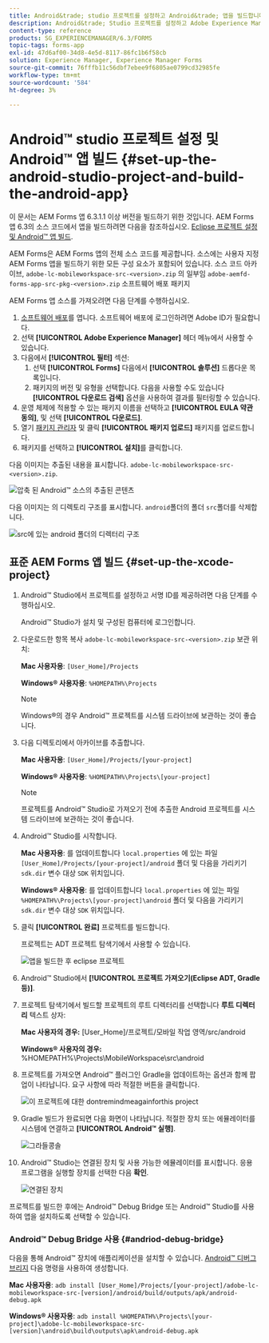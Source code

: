 ```yaml
---
title: Android&trade; studio 프로젝트를 설정하고 Android&trade; 앱을 빌드합니다.
description: Android&trade; Studio 프로젝트를 설정하고 Adobe Experience Manager(AEM) Forms 앱용 설치 관리자를 빌드하는 절차
content-type: reference
products: SG_EXPERIENCEMANAGER/6.3/FORMS
topic-tags: forms-app
exl-id: 47d6af00-34d8-4e5d-8117-86fc1b6f58cb
solution: Experience Manager, Experience Manager Forms
source-git-commit: 76fffb11c56dbf7ebee9f6805ae0799cd32985fe
workflow-type: tm+mt
source-wordcount: '584'
ht-degree: 3%

---
```


# Android™ studio 프로젝트 설정 및 Android™ 앱 빌드 {#set-up-the-android-studio-project-and-build-the-android-app}

이 문서는 AEM Forms 앱 6.3.1.1 이상 버전을 빌드하기 위한 것입니다. AEM Forms 앱 6.3의 소스 코드에서 앱을 빌드하려면 다음을 참조하십시오. [Eclipse 프로젝트 설정 및 Android™ 앱 빌드](/help/forms/using/setup-eclipse-project-build-installer.md).

AEM Forms은 AEM Forms 앱의 전체 소스 코드를 제공합니다. 소스에는 사용자 지정 AEM Forms 앱을 빌드하기 위한 모든 구성 요소가 포함되어 있습니다. 소스 코드 아카이브, `adobe-lc-mobileworkspace-src-<version>.zip` 의 일부임 `adobe-aemfd-forms-app-src-pkg-<version>.zip` 소프트웨어 배포 패키지

AEM Forms 앱 소스를 가져오려면 다음 단계를 수행하십시오.

1. [소프트웨어 배포](https://experience.adobe.com/downloads)를 엽니다. 소프트웨어 배포에 로그인하려면 Adobe ID가 필요합니다.
1. 선택 **[!UICONTROL Adobe Experience Manager]** 헤더 메뉴에서 사용할 수 있습니다.
1. 다음에서 **[!UICONTROL 필터]** 섹션:
   1. 선택 **[!UICONTROL Forms]** 다음에서 **[!UICONTROL 솔루션]** 드롭다운 목록입니다.
   2. 패키지의 버전 및 유형을 선택합니다. 다음을 사용할 수도 있습니다 **[!UICONTROL 다운로드 검색]** 옵션을 사용하여 결과를 필터링할 수 있습니다.
1. 운영 체제에 적용할 수 있는 패키지 이름을 선택하고 **[!UICONTROL EULA 약관 동의]**, 및 선택 **[!UICONTROL 다운로드]**.
1. 열기 [패키지 관리자](https://experienceleague.adobe.com/docs/experience-manager-65/administering/contentmanagement/package-manager.html)  및 클릭 **[!UICONTROL 패키지 업로드]** 패키지를 업로드합니다.
1. 패키지를 선택하고 **[!UICONTROL 설치]**&#x200B;를 클릭합니다.

다음 이미지는 추출된 내용을 표시합니다. `adobe-lc-mobileworkspace-src-<version>.zip`.

![압축 된 Android™ 소스의 추출된 콘텐츠](assets/mws-content-1.png)

다음 이미지는 의 디렉토리 구조를 표시합니다. `android`폴더의 폴더 `src`폴더를 삭제합니다.

![src에 있는 android 폴더의 디렉터리 구조](assets/android-folder.png)

## 표준 AEM Forms 앱 빌드 {#set-up-the-xcode-project}

1. Android™ Studio에서 프로젝트를 설정하고 서명 ID를 제공하려면 다음 단계를 수행하십시오.

   Android™ Studio가 설치 및 구성된 컴퓨터에 로그인합니다.

1. 다운로드한 항목 복사 `adobe-lc-mobileworkspace-src-<version>.zip` 보관 위치:

   **Mac 사용자용**: `[User_Home]/Projects`

   **Windows® 사용자용**: `%HOMEPATH%\Projects`

   >[!NOTE]
   >
   >Windows®의 경우 Android™ 프로젝트를 시스템 드라이브에 보관하는 것이 좋습니다.

1. 다음 디렉토리에서 아카이브를 추출합니다.

   **Mac 사용자용**: `[User_Home]/Projects/[your-project]`

   **Windows® 사용자용**: `%HOMEPATH%\Projects\[your-project]`

   >[!NOTE]
   >
   >프로젝트를 Android™ Studio로 가져오기 전에 추출한 Android 프로젝트를 시스템 드라이브에 보관하는 것이 좋습니다.

1. Android™ Studio를 시작합니다.

   **Mac 사용자용**: 를 업데이트합니다 `local.properties` 에 있는 파일 `[User_Home]/Projects/[your-project]/android` 폴더 및 다음을 가리키기 `sdk.dir` 변수 대상 `SDK` 위치입니다.

   **Windows® 사용자용**: 를 업데이트합니다 `local.properties` 에 있는 파일 `%HOMEPATH%\Projects\[your-project]\android` 폴더 및 다음을 가리키기 `sdk.dir` 변수 대상 `SDK` 위치입니다.

1. 클릭 **[!UICONTROL 완료]** 프로젝트를 빌드합니다.

   프로젝트는 ADT 프로젝트 탐색기에서 사용할 수 있습니다.

   ![앱을 빌드한 후 eclipse 프로젝트](assets/eclipsebuildmws.png)

1. Android™ Studio에서 **[!UICONTROL 프로젝트 가져오기(Eclipse ADT, Gradle 등)]**.
1. 프로젝트 탐색기에서 빌드할 프로젝트의 루트 디렉터리를 선택합니다 **루트 디렉터리** 텍스트 상자:

   **Mac 사용자의 경우:** [User_Home]/프로젝트/모바일 작업 영역/src/android

   **Windows® 사용자의 경우:** %HOMEPATH%\Projects\MobileWorkspace\src\android

1. 프로젝트를 가져오면 Android™ 플러그인 Gradle을 업데이트하는 옵션과 함께 팝업이 나타납니다. 요구 사항에 따라 적절한 버튼을 클릭합니다.

   ![이 프로젝트에 대한 dontremindmeagainforthis project](assets/dontremindmeagainforthisproject.png)

1. Gradle 빌드가 완료되면 다음 화면이 나타납니다. 적절한 장치 또는 에뮬레이터를 시스템에 연결하고 **[!UICONTROL Android™ 실행]**.

   ![그라들콩솔](assets/gradleconsole.png)

1. Android™ Studio는 연결된 장치 및 사용 가능한 에뮬레이터를 표시합니다. 응용 프로그램을 실행할 장치를 선택한 다음 **확인**.

   ![연결된 장치](assets/connecteddevice.png)

프로젝트를 빌드한 후에는 Android™ Debug Bridge 또는 Android™ Studio를 사용하여 앱을 설치하도록 선택할 수 있습니다.

### Android™ Debug Bridge 사용 {#andriod-debug-bridge}

다음을 통해 Android™ 장치에 애플리케이션을 설치할 수 있습니다. [Android™ 디버그 브리지](https://developer.android.com/tools/adb) 다음 명령을 사용하여 생성합니다.

**Mac 사용자용**: `adb install [User_Home]/Projects/[your-project]/adobe-lc-mobileworkspace-src-[version]/android/build/outputs/apk/android-debug.apk`

**Windows® 사용자용**: `adb install %HOMEPATH%\Projects\[your-project]\adobe-lc-mobileworkspace-src-[version]\android\build\outputs\apk\android-debug.apk`
